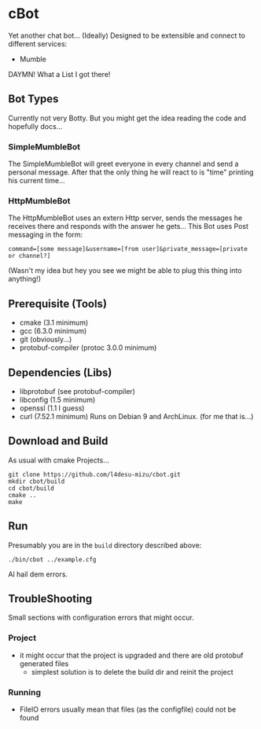 # cBot

Yet another chat bot...
(Ideally) Designed to be extensible and connect to different services:
 - Mumble

DAYMN! What a List I got there!

## Bot Types

Currently not very Botty. But you might get the idea reading the code and hopefully docs...

### SimpleMumbleBot
The SimpleMumbleBot will greet everyone in every channel and send a personal message.
After that the only thing he will react to is "time" printing his current time...

### HttpMumbleBot
The HttpMumbleBot uses an extern Http server, sends the messages he receives there and responds with the answer he gets...
This Bot uses Post messaging in the form:

``command=[some message]&username=[from user]&private_message=[private or channel?]``

(Wasn't my idea but hey you see we might be able to plug this thing into anything!)


## Prerequisite (Tools)
 - cmake (3.1 minimum)
 - gcc (6.3.0 minimum)
 - git (obviously...)
 - protobuf-compiler (protoc 3.0.0 minimum)

## Dependencies (Libs)
 - libprotobuf (see protobuf-compiler)
 - libconfig (1.5 minimum)
 - openssl (1.1 I guess)
 - curl (7.52.1 minimum)
Runs on Debian 9 and ArchLinux. (for me that is...)

## Download and Build
 As usual with cmake Projects...
 ```
 git clone https://github.com/l4desu-mizu/cbot.git
 mkdir cbot/build
 cd cbot/build
 cmake ..
 make
 ```

## Run
 Presumably you are in the ``build`` directory described above:
 ```
 ./bin/cbot ../example.cfg
 ```
 Al hail dem errors.

## TroubleShooting
 Small sections with configuration errors that might occur.
### Project
 - it might occur that the project is upgraded and there are old protobuf generated files
 	- simplest solution is to delete the build dir and reinit the project
### Running
 - FileIO errors usually mean that files (as the configfile) could not be found
